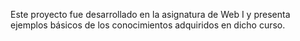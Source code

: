 Este proyecto fue desarrollado en la asignatura de Web I y presenta ejemplos básicos de los conocimientos adquiridos en dicho curso.
